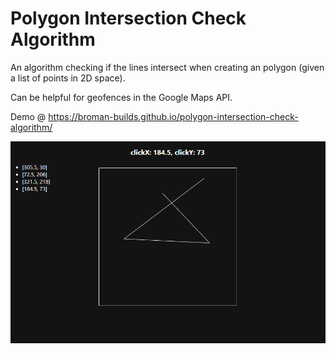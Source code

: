 # Polygon Intersection Check Algorithm
An algorithm checking if the lines intersect when creating an polygon (given a list of points in 2D space).

Can be helpful for geofences in the Google Maps API.

Demo @ https://broman-builds.github.io/polygon-intersection-check-algorithm/

![](/assets/screenshot.PNG)
